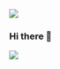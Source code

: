 <img src="https://capsule-render.vercel.app/api?type=waving&color=auto&height=200&section=header&text=Jihye&fontSize=90" />

### Hi there 👋


<img src="https://img.shields.io/badge/html5-#E34F26?style=flat&logo=html5&logoColor=white"/>
<!--
**ycs-202007072/ycs-202007072** is a ✨ _special_ ✨ repository because its `README.md` (this file) appears on your GitHub profile.

Here are some ideas to get you started:

- 🔭 I’m currently working on ...
- 🌱 I’m currently learning ...
- 👯 I’m looking to collaborate on ...
- 🤔 I’m looking for help with ...
- 💬 Ask me about ...
- 📫 How to reach me: ...
- 😄 Pronouns: ...
- ⚡ Fun fact: ...
-->
